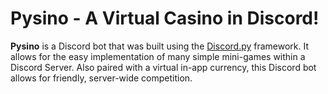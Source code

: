 # Pysino - A Virtual Casino in Discord!
**Pysino** is a Discord bot that was built using the [Discord.py](https://github.com/Rapptz/discord.py "discord.py by Rapptz") framework. It allows for the easy implementation of many simple mini-games within a Discord Server. Also paired with a virtual in-app currency, this Discord bot allows for friendly, server-wide competition.
